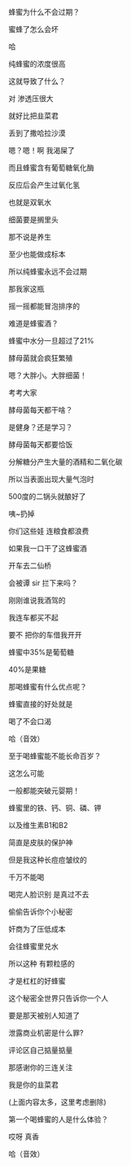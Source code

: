 蜂蜜为什么不会过期？

蜜蜂了怎么会坏

哈

纯蜂蜜的浓度很高

这就导致了什么？

对 渗透压很大

就好比把韭菜君

丢到了撒哈拉沙漠

嗯？嗯！啊 我渴屎了

而且蜂蜜含有葡萄糖氧化酶

反应后会产生过氧化氢 

也就是双氧水

细菌要是搁里头

那不说是养生

至少也能做成标本

所以纯蜂蜜永远不会过期



那我家这瓶

摇一摇都能冒泡排序的

难道是蜂蜜酒？

蜂蜜中水分一旦超过了21%

酵母菌就会疯狂繁殖

嗯？大胖小。大胖细菌！

考考大家

酵母菌每天都干啥？

是健身？还是学习？

酵母菌每天都要恰饭

分解糖分产生大量的酒精和二氧化碳

所以当表面出现大量气泡时

500度的二锅头就酿好了

咦~扔掉

你们这些娃 连粮食都浪费

如果我一口干了这蜂蜜酒

开车去二仙桥

会被谭 sir 拦下来吗？

刚刚谁说我酒驾的

我连车都买不起

要不 把你的车借我开开



蜂蜜中35%是葡萄糖

40%是果糖

那喝蜂蜜有什么优点呢？

蜂蜜直接的好处就是

喝了不会口渴

哈（音效）



至于喝蜂蜜能不能长命百岁？

这怎么可能

一般都能突破元婴期！

蜂蜜里的铁、钙、铜、磷、钾

以及维生素B1和B2

简直是皮肤的保护神

但是我这种长痘痘皱纹的

千万不能喝

喝完人脸识别 是真过不去

偷偷告诉你个小秘密

奸商为了压低成本

会往蜂蜜里兑水

所以这种 有颗粒感的

才是杠杠的好蜂蜜

这个秘密全世界只告诉你一个人

要是那天被别人知道了

泄露商业机密是什么罪?

评论区自己掂量掂量

那感谢你的三连关注

我是你的韭菜君



(上面内容太多，这里考虑删除)

第一个喝蜂蜜的人是什么体验？

哎呀 真香

哈（音效）